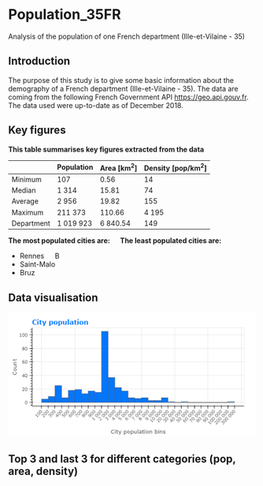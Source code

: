 # Population_35FR
Analysis of the population of one French department (Ille-et-Vilaine - 35)

## Introduction
The purpose of this study is to give some basic information about the demography of a French department (Ille-et-Vilaine - 35). The data are coming from the following French Government API https://geo.api.gouv.fr. The data used were up-to-date as of December 2018.

## Key figures

**This table summarises key figures extracted from the data**

|          | Population | Area [km<sup>2</sup>] | Density [pop/km<sup>2</sup>]
---------- | ---------- | --------------------  | ------------------
Minimum    | 107        | 0.56                  | 14
Median     | 1 314      | 15.81                 | 74
Average    | 2 956      | 19.82                 | 155
Maximum    | 211 373    | 110.66                | 4 195
Department | 1 019 923  | 6 840.54              | 149

**The most populated cities are: &emsp; The least populated cities are:**
- Rennes &emsp; B
- Saint-Malo
- Bruz



## Data visualisation
![](/Graphs/CityPopulation.png)

## Top 3 and last 3 for different categories (pop, area, density)
